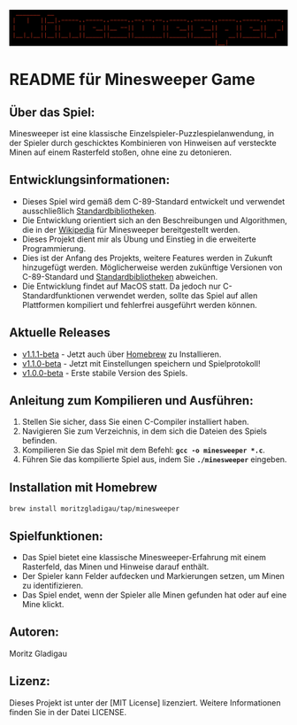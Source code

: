 ![Bildbeschreibung](Minsweeper.png)
# README für Minesweeper Game
## Über das Spiel:
Minesweeper ist eine klassische Einzelspieler-Puzzlespielanwendung, in der Spieler durch geschicktes Kombinieren von Hinweisen auf versteckte Minen auf einem Rasterfeld stoßen, ohne eine zu detonieren.
## Entwicklungsinformationen:
* Dieses Spiel wird gemäß dem C-89-Standard entwickelt und verwendet ausschließlich [Standardbibliotheken](https://www2.hs-fulda.de/~klingebiel/c-stdlib/index.htm).
* Die Entwicklung orientiert sich an den Beschreibungen und Algorithmen, die in der [Wikipedia](https://de.wikipedia.org/wiki/Minesweeper) für Minesweeper bereitgestellt werden.
* Dieses Projekt dient mir als Übung und Einstieg in die erweiterte Programmierung.
* Dies ist der Anfang des Projekts, weitere Features werden in Zukunft hinzugefügt werden. Möglicherweise werden zukünftige Versionen von C-89-Standard und [Standardbibliotheken](https://www2.hs-fulda.de/~klingebiel/c-stdlib/index.htm) abweichen.
* Die Entwicklung findet auf MacOS statt. Da jedoch nur C-Standardfunktionen verwendet werden, sollte das Spiel auf allen Plattformen kompiliert und fehlerfrei ausgeführt werden können.
## Aktuelle Releases
- [v1.1.1-beta](https://github.com/moritzgladigau/Minesweeper/releases/tag/v1.1.1-beta) - Jetzt auch über [Homebrew](#Homebrew) zu Installieren.
- [v1.1.0-beta](https://github.com/moritzgladigau/Minesweeper/releases/tag/v1.1-beta) - Jetzt mit Einstellungen speichern und Spielprotokoll!
- [v1.0.0-beta](https://github.com/moritzgladigau/Minesweeper/releases/tag/beta) - Erste stabile Version des Spiels.

## Anleitung zum Kompilieren und Ausführen:
1. Stellen Sie sicher, dass Sie einen C-Compiler installiert haben.
2. Navigieren Sie zum Verzeichnis, in dem sich die Dateien des Spiels befinden.
3. Kompilieren Sie das Spiel mit dem Befehl: **`gcc -o minesweeper *.c`**.
4. Führen Sie das kompilierte Spiel aus, indem Sie **`./minesweeper`** eingeben.

<a id="Homebrew"></a>
## Installation mit Homebrew
```
brew install moritzgladigau/tap/minesweeper
```
## Spielfunktionen:
* Das Spiel bietet eine klassische Minesweeper-Erfahrung mit einem Rasterfeld, das Minen und Hinweise darauf enthält.
* Der Spieler kann Felder aufdecken und Markierungen setzen, um Minen zu identifizieren.
* Das Spiel endet, wenn der Spieler alle Minen gefunden hat oder auf eine Mine klickt.
## Autoren:
Moritz Gladigau
## Lizenz:
Dieses Projekt ist unter der [MIT License] lizenziert. Weitere Informationen finden Sie in der Datei LICENSE.
